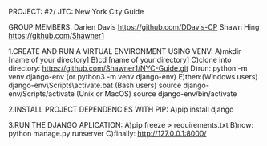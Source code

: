 PROJECT: #2/ JTC: New York City Guide

GROUP MEMBERS: Darien Davis https://github.com/DDavis-CP
               Shawn Hing https://github.com/Shawner1

1.CREATE AND RUN A VIRTUAL ENVIRONMENT USING VENV: A)mkdir [name of your directory]
                                                   B)cd [name of your directory]
                                                   C)clone into directory: https://github.com/Shawner1/NYC-Guide.git 
                                                   D)run: python -m venv django-env (or python3 -m venv django-env)
                                                   E)then:(Windows users) django-env\Scripts\activate.bat 
                                                      (Bash users) source django-env/Scripts/activate
                                                      (Unix or MacOS) source django-env/bin/activate

2.INSTALL PROJECT DEPENDENCIES WITH PIP:           A)pip install django

3.RUN THE DJANGO APLICATION:                       A)pip freeze > requirements.txt
                                                   B)now: python manage.py runserver
                                                   C)finally: http://127.0.0.1:8000/

                                          









